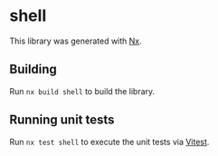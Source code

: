 # shell

This library was generated with [Nx](https://nx.dev).

## Building

Run `nx build shell` to build the library.

## Running unit tests

Run `nx test shell` to execute the unit tests via [Vitest](https://vitest.dev/).
